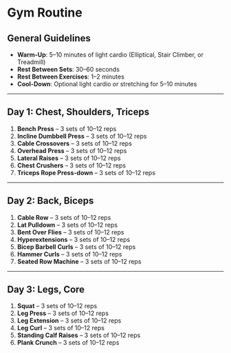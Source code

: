# Gym Routine

## General Guidelines
- **Warm-Up**: 5–10 minutes of light cardio (Elliptical, Stair Climber, or Treadmill)
- **Rest Between Sets**: 30–60 seconds
- **Rest Between Exercises**: 1–2 minutes
- **Cool-Down**: Optional light cardio or stretching for 5–10 minutes

---

## Day 1: Chest, Shoulders, Triceps
1. **Bench Press** – 3 sets of 10–12 reps  
2. **Incline Dumbbell Press** – 3 sets of 10–12 reps  
3. **Cable Crossovers** – 3 sets of 10–12 reps  
4. **Overhead Press** – 3 sets of 10–12 reps  
5. **Lateral Raises** – 3 sets of 10–12 reps  
6. **Chest Crushers** – 3 sets of 10–12 reps  
7. **Triceps Rope Press-down** – 3 sets of 10–12 reps  

---

## Day 2: Back, Biceps
1. **Cable Row** – 3 sets of 10–12 reps  
2. **Lat Pulldown** – 3 sets of 10–12 reps  
3. **Bent Over Flies** – 3 sets of 10–12 reps  
4. **Hyperextensions** – 3 sets of 10–12 reps  
5. **Bicep Barbell Curls** – 3 sets of 10–12 reps  
6. **Hammer Curls** – 3 sets of 10–12 reps  
7. **Seated Row Machine** – 3 sets of 10–12 reps  

---

## Day 3: Legs, Core
1. **Squat** – 3 sets of 10–12 reps  
2. **Leg Press** – 3 sets of 10–12 reps  
3. **Leg Extension** – 3 sets of 10–12 reps  
4. **Leg Curl** – 3 sets of 10–12 reps  
5. **Standing Calf Raises** – 3 sets of 10–12 reps  
6. **Plank Crunch** – 3 sets of 10–12 reps  

